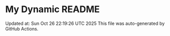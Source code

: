 # My Dynamic README
Updated at: Sun Oct 26 22:19:26 UTC 2025
This file was auto-generated by GitHub Actions.
